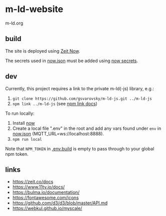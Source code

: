 # m-ld-website
m-ld.org

## build
The site is deployed using [Zeit Now](https://zeit.co/docs).

The secrets used in [now.json](now.json) must be added using [now secrets](https://zeit.co/docs/now-cli#commands/secrets).

## dev
Currently, this project requires a link to the private m-ld(-js) library, e.g.:
1. `git clone https://github.com/gsvarovsky/m-ld-js.git ../m-ld-js`
1. `npm link ../m-ld-js` (see [npm link docs](https://docs.npmjs.com/cli/link.html))

To run locally:
1. Install [now](https://zeit.co/download)
1. Create a local file ".env" in the root and add any vars found under `env` in [now.json](now.json) (MQTT_URL=ws://localhost:8888).
1. `npm run local`

Note that `NPM_TOKEN` in [.env.build](./.env.build) is empty to pass through to your global npm token.

## links
* https://zeit.co/docs
* https://www.11ty.io/docs/
* https://bulma.io/documentation/
* https://fontawesome.com/icons
* https://github.com/d3/d3/blob/master/API.md
* https://webkul.github.io/myscale/